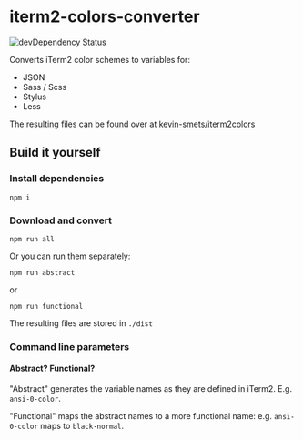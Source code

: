 # iterm2-colors-converter

[![devDependency Status](https://david-dm.org/kevin-smets/iterm2-colors-converter/dev-status.svg)](https://david-dm.org/kevin-smets/iterm2-colors-converter#info=devDependencies)

Converts iTerm2 color schemes to variables for:

- JSON
- Sass / Scss
- Stylus
- Less

The resulting files can be found over at [kevin-smets/iterm2colors](https://github.com/kevin-smets/iterm2-colors)

## Build it yourself

### Install dependencies

```
npm i
```

### Download and convert

```
npm run all
```

Or you can run them separately:

```
npm run abstract
```

or

```
npm run functional
```

The resulting files are stored in `./dist`

### Command line parameters

#### Abstract? Functional?

"Abstract" generates the variable names as they are defined in iTerm2. E.g. `ansi-0-color`.

"Functional" maps the abstract names to a more functional name: e.g. `ansi-0-color` maps to `black-normal`.